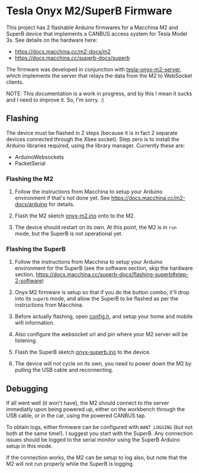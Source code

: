 # Tesla Onyx M2/SuperB Firmware

This project has 2 flashable Arduino firmwares for a Macchina M2 and SuperB device that implements a CANBUS access system for Tesla Model 3s. See details on the hardware here:
   - https://docs.macchina.cc/m2-docs/m2
   - https://docs.macchina.cc/superb-docs/superb

The firmware was developed in conjunction with
[tesla-onyx-m2-server](https://github.com/johnmccalla/tesla-onyx-m2-server), which implements the server that relays the data from the M2 to WebSocket clients.

NOTE: This documentation is a work in progress, and by this I mean it sucks and I need to improve it. So, I'm sorry. :)

## Flashing

The device must be flashed in 2 steps (because it is in fact 2 separate devices connected through the Xbee socket). Step zero is to install the Arduino libraries required, using the library manager.  Currently these are:
  - ArduinoWebsockets
  - PacketSerial

### Flashing the M2

1. Follow the instructions from Macchina to setup your Arduino environment if that's not done yet. See https://docs.macchina.cc/m2-docs/arduino for details.

2. Flash the M2 sketch [onyx-m2.ino](onyx-m2/onyx-m2.ino) onto to the M2.

3. The device should restart on its own. At this point, the M2 is in `run` mode, but the SuperB is not operational yet.

### Flashing the SuperB

1. Follow the instructions from Macchina to setup your Arduino environment for the SuperB (see the software section, skip the hardware section, https://docs.macchina.cc/superb-docs/flashing-superb#step-2-software)

2. Onyx M2 firmware is setup so that if you do the button combo, it'll drop into its `superb` mode, and allow the SuperB to be flashed as per the instructions from Macchina.

3. Before actually flashing, open [config.h](onyx-superb/config.h), and setup your home and mobile wifi information.

4. Also configure the websocket url and pin where your M2 server will be listening.

4. Flash the SuperB sketch [onyx-superb.ino](onyx-superb/onyx-superb.ino) to the device.

5. The device will *not* cycle on its own, you need to power down the M2 by pulling the USB cable and reconnecting.

## Debugging

If all went well (it won't have), the M2 should connect to the server immediatly upon being powered up, either on the workbench through the USB cable, or in the car, using the powered CANBUS tap.

To obtain logs, either firmware can be configured with `WANT_LOGGING` (but not both at the same time!). I suggest you start with the SuperB. Any connection issues should be logged to the serial monitor using the SuperB Arduino setup in this mode.

If the connection works, the M2 can be setup to log also, but note that the M2 will not run properly while the SuperB is logging.